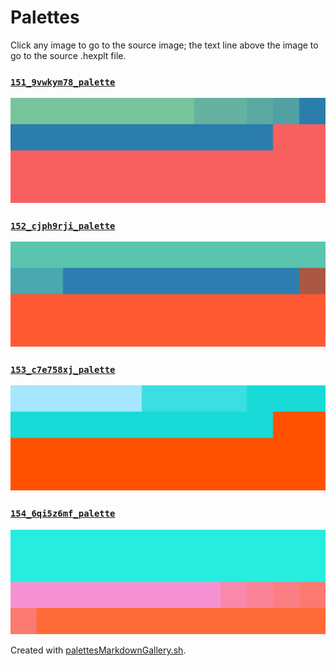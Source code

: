 # Palettes

Click any image to go to the source image; the text line above the image to go to the source .hexplt file.

### [`151_9vwkym78_palette`](151_9vwkym78_palette.hexplt)

[ ![151_9vwkym78_palette.png](151_9vwkym78_palette.png) ](151_9vwkym78_palette.png)

### [`152_cjph9rji_palette`](152_cjph9rji_palette.hexplt)

[ ![152_cjph9rji_palette.png](152_cjph9rji_palette.png) ](152_cjph9rji_palette.png)

### [`153_c7e758xj_palette`](153_c7e758xj_palette.hexplt)

[ ![153_c7e758xj_palette.png](153_c7e758xj_palette.png) ](153_c7e758xj_palette.png)

### [`154_6qi5z6mf_palette`](154_6qi5z6mf_palette.hexplt)

[ ![154_6qi5z6mf_palette.png](154_6qi5z6mf_palette.png) ](154_6qi5z6mf_palette.png)

Created with [palettesMarkdownGallery.sh](https://github.com/earthbound19/_ebDev/blob/master/scripts/imgAndVideo/palettesMarkdownGallery.sh).
